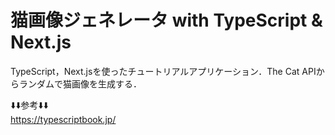 # 猫画像ジェネレータ with TypeScript & Next.js

TypeScript，Next.jsを使ったチュートリアルアプリケーション．The Cat APIからランダムで猫画像を生成する．

⬇️⬇️参考⬇️⬇️<br>
https://typescriptbook.jp/